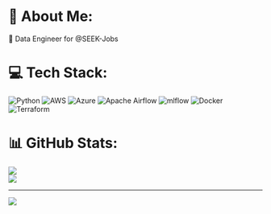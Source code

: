 # 💫 About Me:
🔭 Data Engineer for @SEEK-Jobs


# 💻 Tech Stack:
![Python](https://img.shields.io/badge/python-3670A0?style=flat&logo=python&logoColor=ffdd54) ![AWS](https://img.shields.io/badge/AWS-%23FF9900.svg?style=flat&logo=amazon-aws&logoColor=white) ![Azure](https://img.shields.io/badge/azure-%230072C6.svg?style=flat&logo=microsoftazure&logoColor=white) ![Apache Airflow](https://img.shields.io/badge/Apache%20Airflow-017CEE?style=flat&logo=Apache%20Airflow&logoColor=white) ![mlflow](https://img.shields.io/badge/mlflow-%23d9ead3.svg?style=flat&logo=numpy&logoColor=blue) ![Docker](https://img.shields.io/badge/docker-%230db7ed.svg?style=flat&logo=docker&logoColor=white) ![Terraform](https://img.shields.io/badge/terraform-%235835CC.svg?style=flat&logo=terraform&logoColor=white)
# 📊 GitHub Stats:
![](https://github-readme-streak-stats.herokuapp.com/?user=namtonthat&theme=dark&hide_border=true)<br/>
![](https://github-readme-stats.vercel.app/api/top-langs/?username=namtonthat&theme=dark&hide_border=true&include_all_commits=true&count_private=true&layout=compact)

---
[![](https://visitcount.itsvg.in/api?id=namtonthat&icon=0&color=0)](https://visitcount.itsvg.in)

<!-- Proudly created with GPRM ( https://gprm.itsvg.in ) -->
